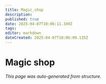 ```yaml
---
title: Magic_shop
description: 
published: true
date: 2025-04-07T10:06:11.349Z
tags: 
editor: markdown
dateCreated: 2025-04-07T10:06:09.135Z
---
```


# Magic shop

*This page was auto-generated from structure.*
